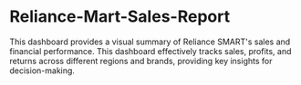 # Reliance-Mart-Sales-Report
This dashboard provides a visual summary of Reliance SMART's sales and financial performance. This dashboard effectively tracks sales, profits, and returns across different regions and brands, providing key insights for decision-making.
